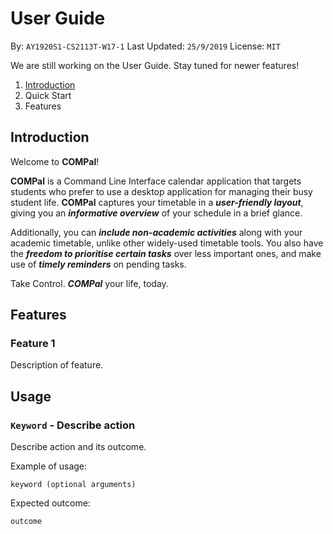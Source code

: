 # User Guide
By: `AY1920S1-CS2113T-W17-1` Last Updated: `25/9/2019` License: `MIT`

We are still working on the User Guide. Stay tuned for newer features!

1. [Introduction](https://github.com/yueyeah/main/blob/master/docs/UserGuide.md##Introduction)
2. Quick Start
3. Features

## Introduction
Welcome to **COMPal**!

**COMPal** is a Command Line Interface calendar application that targets students who prefer to use a desktop application for managing their busy student life. **COMPal** captures your timetable in a ***user-friendly layout***, giving you an ***informative overview*** of your schedule in a brief glance. 

Additionally, you can ***include non-academic activities*** along with your academic timetable, unlike other widely-used timetable tools. You also have the ***freedom to prioritise certain tasks*** over less important ones, and make use of ***timely reminders*** on pending tasks.

Take Control. ***COMPal*** your life, today. 

## Features 

### Feature 1 
Description of feature.

## Usage

### `Keyword` - Describe action

Describe action and its outcome.

Example of usage: 

`keyword (optional arguments)`

Expected outcome:

`outcome`
